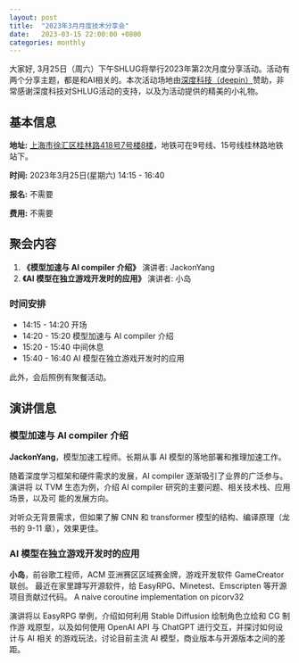 ```yaml
---
layout: post
title:  "2023年3月月度技术分享会"
date:   2023-03-15 22:00:00 +0800
categories: monthly
---
```

大家好, 3月25日（周六）下午SHLUG将举行2023年第2次月度分享活动。活动有两个分享主题，都是和AI相关的。本次活动场地由[深度科技（deepin）](https://www.deepin.org)赞助，非常感谢深度科技对SHLUG活动的支持，以及为活动提供的精美的小礼物。

## 基本信息

**地址:** [上海市徐汇区桂林路418号7号楼8楼](https://amap.com/place/B0H1DDND2S)，地铁可在9号线、15号线桂林路地铁站下。

**时间:** 2023年3月25日(星期六) 14:15 - 16:40

**报名:** 不需要

**费用:** 不需要

## 聚会内容
1. **《模型加速与 AI compiler 介绍》** 演讲者: JackonYang
2. **《AI 模型在独立游戏开发时的应用》** 演讲者: 小岛

### 时间安排
- 14:15 - 14:20 开场
- 14:20 - 15:20 模型加速与 AI compiler 介绍
- 15:20 - 15:40 中间休息
- 15:40 - 16:40 AI 模型在独立游戏开发时的应用

此外，会后照例有聚餐活动。

## 演讲信息

### 模型加速与 AI compiler 介绍

**JackonYang**，模型加速工程师。长期从事 AI 模型的落地部署和推理加速工作。

随着深度学习框架和硬件需求的发展，AI compiler 逐渐吸引了业界的广泛参与。演讲将
以 TVM 生态为例，介绍 AI compiler 研究的主要问题、相关技术栈、应用场景，以及可
能的发展方向。

对听众无背景需求，但如果了解 CNN 和 transformer 模型的结构、编译原理（龙书的
9-11 章），效果更佳。

### AI 模型在独立游戏开发时的应用

**小岛**，前谷歌工程师，ACM 亚洲赛区区域赛金牌，游戏开发软件 GameCreator 联创。
最近在家里蹲写开源软件，给 EasyRPG、Minetest、Emscripten 等开源项目贡献过代码。
A naive coroutine implementation on picorv32

演讲将以 EasyRPG 举例，介绍如何利用 Stable Diffusion 绘制角色立绘和 CG 制作游
戏原型，以及如何使用 OpenAI API 与 ChatGPT 进行交互，并探讨如何设计与 AI 相关
的游戏玩法，讨论目前主流 AI 模型，商业版本与开源版本之间的差距。
